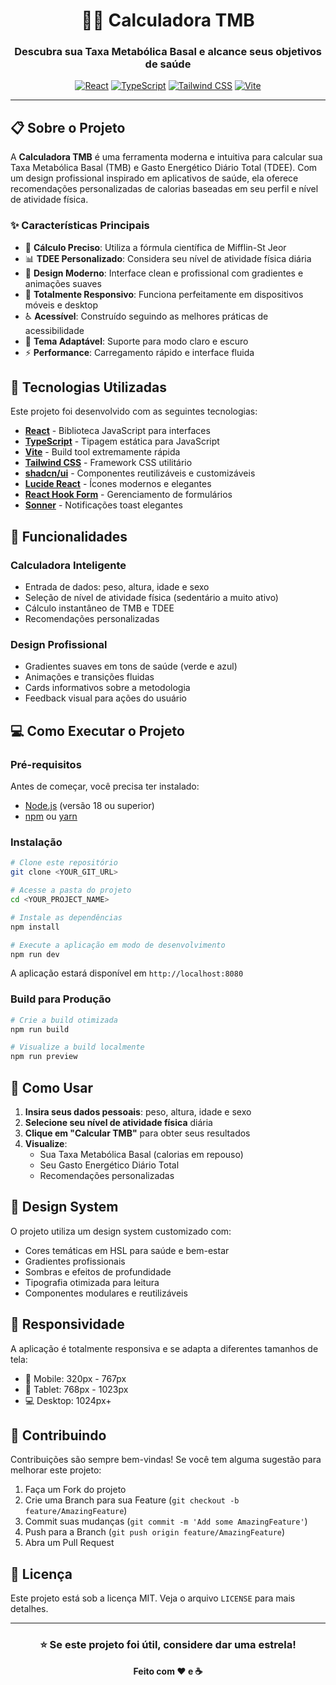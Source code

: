 <div align="center">

# 🏃‍♂️ Calculadora TMB

### Descubra sua Taxa Metabólica Basal e alcance seus objetivos de saúde

[![React](https://img.shields.io/badge/React-18.3.1-61DAFB?style=for-the-badge&logo=react&logoColor=white)](https://reactjs.org/)
[![TypeScript](https://img.shields.io/badge/TypeScript-5.0-3178C6?style=for-the-badge&logo=typescript&logoColor=white)](https://www.typescriptlang.org/)
[![Tailwind CSS](https://img.shields.io/badge/Tailwind_CSS-3.4-38B2AC?style=for-the-badge&logo=tailwind-css&logoColor=white)](https://tailwindcss.com/)
[![Vite](https://img.shields.io/badge/Vite-5.0-646CFF?style=for-the-badge&logo=vite&logoColor=white)](https://vitejs.dev/)

</div>

---

## 📋 Sobre o Projeto

A **Calculadora TMB** é uma ferramenta moderna e intuitiva para calcular sua Taxa Metabólica Basal (TMB) e Gasto Energético Diário Total (TDEE). Com um design profissional inspirado em aplicativos de saúde, ela oferece recomendações personalizadas de calorias baseadas em seu perfil e nível de atividade física.

### ✨ Características Principais

- 🎯 **Cálculo Preciso**: Utiliza a fórmula científica de Mifflin-St Jeor
- 📊 **TDEE Personalizado**: Considera seu nível de atividade física diária
- 🎨 **Design Moderno**: Interface clean e profissional com gradientes e animações suaves
- 📱 **Totalmente Responsivo**: Funciona perfeitamente em dispositivos móveis e desktop
- ♿ **Acessível**: Construído seguindo as melhores práticas de acessibilidade
- 🌙 **Tema Adaptável**: Suporte para modo claro e escuro
- ⚡ **Performance**: Carregamento rápido e interface fluida

## 🚀 Tecnologias Utilizadas

Este projeto foi desenvolvido com as seguintes tecnologias:

- **[React](https://reactjs.org/)** - Biblioteca JavaScript para interfaces
- **[TypeScript](https://www.typescriptlang.org/)** - Tipagem estática para JavaScript
- **[Vite](https://vitejs.dev/)** - Build tool extremamente rápida
- **[Tailwind CSS](https://tailwindcss.com/)** - Framework CSS utilitário
- **[shadcn/ui](https://ui.shadcn.com/)** - Componentes reutilizáveis e customizáveis
- **[Lucide React](https://lucide.dev/)** - Ícones modernos e elegantes
- **[React Hook Form](https://react-hook-form.com/)** - Gerenciamento de formulários
- **[Sonner](https://sonner.emilkowal.ski/)** - Notificações toast elegantes

## 🎯 Funcionalidades

### Calculadora Inteligente
- Entrada de dados: peso, altura, idade e sexo
- Seleção de nível de atividade física (sedentário a muito ativo)
- Cálculo instantâneo de TMB e TDEE
- Recomendações personalizadas

### Design Profissional
- Gradientes suaves em tons de saúde (verde e azul)
- Animações e transições fluidas
- Cards informativos sobre a metodologia
- Feedback visual para ações do usuário

## 💻 Como Executar o Projeto

### Pré-requisitos

Antes de começar, você precisa ter instalado:
- [Node.js](https://nodejs.org/) (versão 18 ou superior)
- [npm](https://www.npmjs.com/) ou [yarn](https://yarnpkg.com/)

### Instalação

```bash
# Clone este repositório
git clone <YOUR_GIT_URL>

# Acesse a pasta do projeto
cd <YOUR_PROJECT_NAME>

# Instale as dependências
npm install

# Execute a aplicação em modo de desenvolvimento
npm run dev
```

A aplicação estará disponível em `http://localhost:8080`

### Build para Produção

```bash
# Crie a build otimizada
npm run build

# Visualize a build localmente
npm run preview
```

## 📝 Como Usar

1. **Insira seus dados pessoais**: peso, altura, idade e sexo
2. **Selecione seu nível de atividade física** diária
3. **Clique em "Calcular TMB"** para obter seus resultados
4. **Visualize**:
   - Sua Taxa Metabólica Basal (calorias em repouso)
   - Seu Gasto Energético Diário Total
   - Recomendações personalizadas

## 🎨 Design System

O projeto utiliza um design system customizado com:
- Cores temáticas em HSL para saúde e bem-estar
- Gradientes profissionais
- Sombras e efeitos de profundidade
- Tipografia otimizada para leitura
- Componentes modulares e reutilizáveis

## 📱 Responsividade

A aplicação é totalmente responsiva e se adapta a diferentes tamanhos de tela:
- 📱 Mobile: 320px - 767px
- 📱 Tablet: 768px - 1023px
- 💻 Desktop: 1024px+

## 🤝 Contribuindo

Contribuições são sempre bem-vindas! Se você tem alguma sugestão para melhorar este projeto:

1. Faça um Fork do projeto
2. Crie uma Branch para sua Feature (`git checkout -b feature/AmazingFeature`)
3. Commit suas mudanças (`git commit -m 'Add some AmazingFeature'`)
4. Push para a Branch (`git push origin feature/AmazingFeature`)
5. Abra um Pull Request

## 📄 Licença

Este projeto está sob a licença MIT. Veja o arquivo `LICENSE` para mais detalhes.



---

<div align="center">

### ⭐ Se este projeto foi útil, considere dar uma estrela!

**Feito com ❤️ e ☕**

</div>
